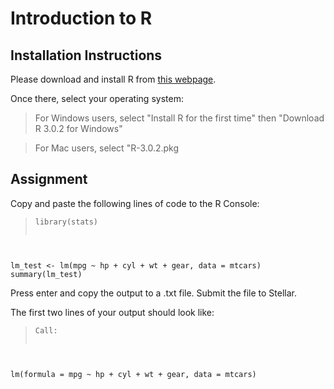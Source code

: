 # Introduction to R

## Installation Instructions

Please download and install R from [this webpage](http://cran.us.r-project.org). 

Once there, select your operating system:
> For Windows users, select "Install R for the first time" then "Download R 3.0.2 for Windows"

> For Mac users, select "R-3.0.2.pkg

## Assignment

Copy and paste the following lines of code to the R Console:

> <pre><code>library(stats)
lm_test <- lm(mpg ~ hp + cyl + wt + gear, data = mtcars)
summary(lm_test)
</code></pre>

Press enter and copy the output to a .txt file.  Submit the file to Stellar.

The first two lines of your output should look like:

> <pre><code>Call:
lm(formula = mpg ~ hp + cyl + wt + gear, data = mtcars)
</code></pre>